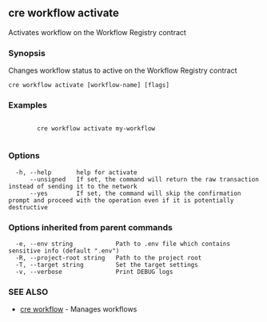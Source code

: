 ## cre workflow activate

Activates workflow on the Workflow Registry contract

### Synopsis

Changes workflow status to active on the Workflow Registry contract

```
cre workflow activate [workflow-name] [flags]
```

### Examples

```

		cre workflow activate my-workflow
		
```

### Options

```
  -h, --help       help for activate
      --unsigned   If set, the command will return the raw transaction instead of sending it to the network
      --yes        If set, the command will skip the confirmation prompt and proceed with the operation even if it is potentially destructive
```

### Options inherited from parent commands

```
  -e, --env string            Path to .env file which contains sensitive info (default ".env")
  -R, --project-root string   Path to the project root
  -T, --target string         Set the target settings
  -v, --verbose               Print DEBUG logs
```

### SEE ALSO

* [cre workflow](cre_workflow.md)	 - Manages workflows

